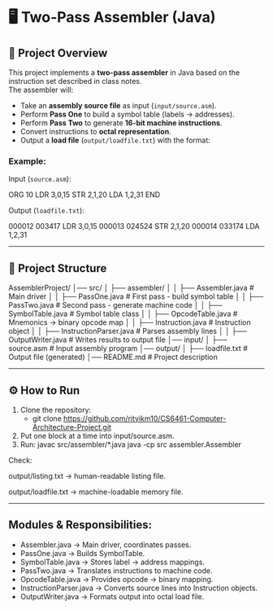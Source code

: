 # 🖥️ Two-Pass Assembler (Java)

## 📌 Project Overview
This project implements a **two-pass assembler** in Java based on the instruction set described in class notes.  
The assembler will:
- Take an **assembly source file** as input (`input/source.asm`).
- Perform **Pass One** to build a symbol table (labels → addresses).
- Perform **Pass Two** to generate **16-bit machine instructions**.
- Convert instructions to **octal representation**.
- Output a **load file** (`output/loadfile.txt`) with the format:

### Example:
Input (`source.asm`):

ORG 10
LDR 3,0,15
STR 2,1,20
LDA 1,2,31
END

Output (`loadfile.txt`):

000012 003417 LDR 3,0,15
000013 024524 STR 2,1,20
000014 033174 LDA 1,2,31

------------------------------

## 📂 Project Structure

AssemblerProject/
│── src/
│ ├── assembler/
│ │ ├── Assembler.java # Main driver
│ │ ├── PassOne.java # First pass - build symbol table
│ │ ├── PassTwo.java # Second pass - generate machine code
│ │ ├── SymbolTable.java # Symbol table class
│ │ ├── OpcodeTable.java # Mnemonics → binary opcode map
│ │ ├── Instruction.java # Instruction object
│ │ ├── InstructionParser.java # Parses assembly lines
│ │ ├── OutputWriter.java # Writes results to output file
│── input/
│ ├── source.asm # Input assembly program
│── output/
│ ├── loadfile.txt # Output file (generated)
│── README.md # Project description


--------------------------------

## ⚙️ How to Run
1. Clone the repository:
   - git clone https://github.com/ritvikm10/CS6461-Computer-Architecture-Project.git
2. Put one block at a time into input/source.asm.
3. Run:
   javac src/assembler/*.java
   java -cp src assembler.Assembler


Check:

output/listing.txt → human-readable listing file.

output/loadfile.txt → machine-loadable memory file.
   
 --------------------------------
 
## Modules & Responsibilities: 
- Assembler.java → Main driver, coordinates passes.
- PassOne.java → Builds SymbolTable.
- SymbolTable.java → Stores label → address mappings.
- PassTwo.java → Translates instructions to machine code.
- OpcodeTable.java → Provides opcode → binary mapping.
- InstructionParser.java → Converts source lines into Instruction objects.
- OutputWriter.java → Formats output into octal load file.
   

